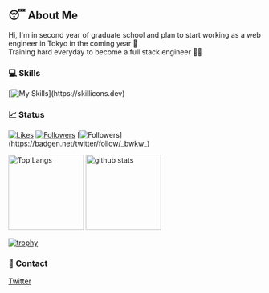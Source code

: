 ## 😴 About Me
Hi, I'm in second year of graduate school and plan to start working as a web engineer in Tokyo in the coming year 👋 <br>
Training hard everyday to become a full stack engineer 👨‍💻

### 💻 Skills
[![My Skills](https://skillicons.dev/icons?i=html,css,jquery,js,ts,react,materialui,next,vue,tailwind,php,laravel,py,ruby,latex,aws,linux,docker,mysql,webpack,vite,githubactions,idea,git,github,figma,)](https://skillicons.dev)

### 📈 Status
[![Likes](https://badgen.org/img/zenn/mbao/likes?style=plastic)](https://zenn.dev/mbao)
[![Followers](https://badgen.org/img/zenn/mbao/followers?style=plastic)](https://zenn.dev/mbao)
[![Followers](https://badgen.net/twitter/follow/_bwkw_)](https://badgen.net/twitter/follow/_bwkw_)

<p align="left">
  <img alt="Top Langs" height="150px" src="https://github-readme-stats.vercel.app/api/top-langs/?username=bwkw&layout=compact&theme=radical&show_icons=ture" />
  <img alt="github stats" height="150px" src="https://github-readme-stats.vercel.app/api?username=bwkw&theme=radical&show_icons=true" />
</p>

[![trophy](https://github-profile-trophy.vercel.app/?username=bwkw&theme=monokai&column=8)](https://github.com/ryo-ma/github-profile-trophy)

### 📨 Contact
[Twitter](https://twitter.com/_bwkw_)
